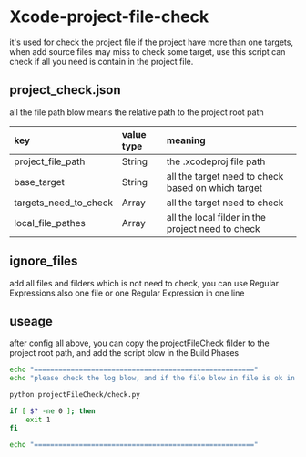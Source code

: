 # Xcode-project-file-check

it's used for check the project file
if the project have more than one targets, when add source files may miss to check some target, use this script can check if all you need is contain in the project file.


## project_check.json

all the file path blow means the relative path to the project root path

|key|value type|meaning|
| :--- | :--- | :--- |
| project_file_path | String | the .xcodeproj file path |
| base_target | String | all the target need to check based on which target |
| targets_need_to_check | Array | all the target need to check
| local_file_pathes | Array | all the local filder in the project need to check |

## ignore_files

add all files and filders which is not need to check, you can use Regular Expressions also
one file or one Regular Expression in one line

## useage

after config all above, you can copy the projectFileCheck filder to the project root path, and add the script blow in the Build Phases

```sh
echo "======================================================"
echo "please check the log blow, and if the file blow in file is ok in the targets"

python projectFileCheck/check.py

if [ $? -ne 0 ]; then
    exit 1
fi

echo "======================================================"
```
